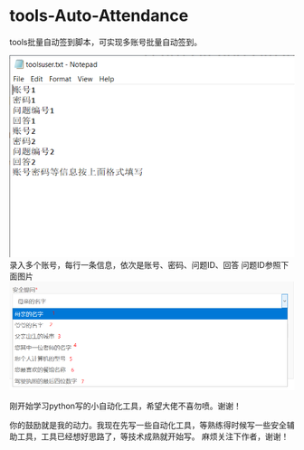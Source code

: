 # tools-Auto-Attendance
tools批量自动签到脚本，可实现多账号批量自动签到。

![image](https://github.com/mrknow001/tools-Auto-Attendance/blob/master/img/text.png)
录入多个账号，每行一条信息，依次是账号、密码、问题ID、回答
问题ID参照下面图片
![image](https://github.com/mrknow001/tools-Auto-Attendance/blob/master/img/question.png)

刚开始学习python写的小自动化工具，希望大佬不喜勿喷。谢谢！

你的鼓励就是我的动力。我现在先写一些自动化工具，等熟练得时候写一些安全辅助工具，工具已经想好思路了，等技术成熟就开始写。
麻烦关注下作者，谢谢！
